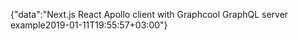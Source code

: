 {"data":"Next.js React Apollo client with Graphcool GraphQL server example2019-01-11T19:55:57+03:00"}
